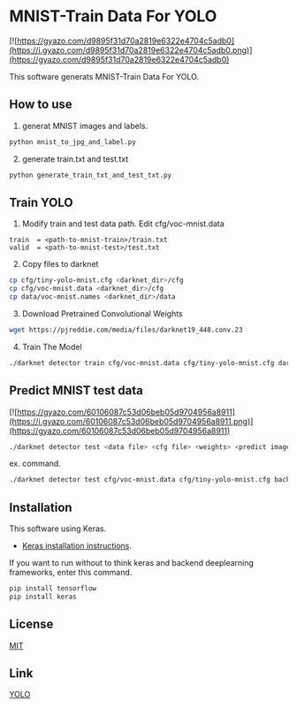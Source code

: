 ﻿# MNIST-Train Data For YOLO

[![https://gyazo.com/d9895f31d70a2819e6322e4704c5adb0](https://i.gyazo.com/d9895f31d70a2819e6322e4704c5adb0.png)](https://gyazo.com/d9895f31d70a2819e6322e4704c5adb0)

This software generats MNIST-Train Data For YOLO.  

## How to use

1. generat MNIST images and labels.

```sh
python mnist_to_jpg_and_label.py
```

2. generate train.txt and test.txt
```sh
python generate_train_txt_and_test_txt.py
```

## Train YOLO

1. Modify train and test data path. Edit  cfg/voc-mnist.data
```
train  = <path-to-mnist-train>/train.txt
valid  = <path-to-mnist-test>/test.txt
```

2. Copy files to darknet
```sh
cp cfg/tiny-yolo-mnist.cfg <darknet_dir>/cfg
cp cfg/voc-mnist.data <darknet_dir>/cfg
cp data/voc-mnist.names <darknet_dir>/data
```

3. Download Pretrained Convolutional Weights  
```sh
wget https://pjreddie.com/media/files/darknet19_448.conv.23
```

4. Train The Model
```sh
./darknet detector train cfg/voc-mnist.data cfg/tiny-yolo-mnist.cfg darknet19_448.conv.23
```
## Predict MNIST test data

[![https://gyazo.com/60106087c53d06beb05d9704956a8911](https://i.gyazo.com/60106087c53d06beb05d9704956a8911.png)](https://gyazo.com/60106087c53d06beb05d9704956a8911)

```sh
./darknet detector test <data file> <cfg file> <weights> <predict image>  
```
ex. command.
```sh
./darknet detector test cfg/voc-mnist.data cfg/tiny-yolo-mnist.cfg backup/tiny-yolo_500000.weights ~/MNIST-TrainDataForYOLO/JPEGImages/60015.jpg
```

## Installation

This software using Keras.
- [Keras installation instructions](https://github.com/keras-team/keras#installation).

If you want to run without to think keras and backend deeplearning frameworks, enter this command.   
```sh
pip install tensorflow
pip install keras
```

## License

[MIT](LICENSE.md)

## Link

[YOLO](https://pjreddie.com/darknet/yolo/)
